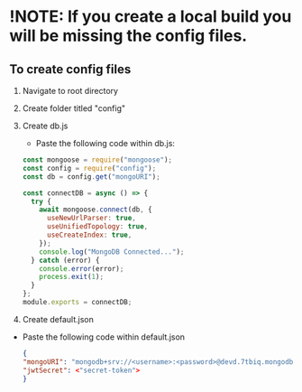 # !NOTE: If you create a local build you will be missing the config files.

## To create config files

1.  Navigate to root directory
2.  Create folder titled "config"
3.  Create db.js

    - Paste the following code within db.js:

    ```javascript
    const mongoose = require("mongoose");
    const config = require("config");
    const db = config.get("mongoURI");

    const connectDB = async () => {
      try {
        await mongoose.connect(db, {
          useNewUrlParser: true,
          useUnifiedTopology: true,
          useCreateIndex: true,
        });
        console.log("MongoDB Connected...");
      } catch (error) {
        console.error(error);
        process.exit(1);
      }
    };
    module.exports = connectDB;
    ```

4.  Create default.json

- Paste the following code within default.json
  ```json
  {
  "mongoURI": "mongodb+srv://<username>:<password>@devd.7tbiq.mongodb.net/myFirstDatabase?retryWrites=true&w=majority",
  "jwtSecret": <"secret-token">
  }
  ```
